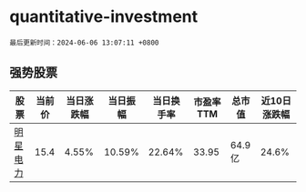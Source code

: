 # quantitative-investment

`最后更新时间：2024-06-06 13:07:11 +0800`

## 强势股票

|股票|当前价|当日涨跌幅|当日振幅|当日换手率|市盈率TTM|总市值|近10日涨跌幅|
|----|----|----|----|----|----|----|----|
|[明星电力](https://xueqiu.com/S/SH600101)|15.4|4.55%|10.59%|22.64%|33.95|64.9亿|24.6%|

